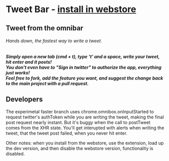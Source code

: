 # Tweet Bar - <a href="https://chrome.google.com/webstore/detail/tweet-bar/pmhffbojijocplkhhgpdfipnmpblohel">install in webstore</a>

## Tweet from the omnibar

<h6><em>Hands down, the fastest way to write a tweet.</em></h6>

<h5>
Simply open a new tab (cmd + t), type 't' and a space, write your tweet, hit enter and it posts!<br>
You don't even have to "Sign in twitter" to authorize the app, everything just works!<br>
Feel free to fork, add the feature you want, and suggest the change back to the main project with a pull request.<br>
</h5>

## Developers

The experimetal faster branch uses chrome.omnibox.onInputStarted to request twitter's authToken while you are writing the tweet, making the final post request nearly instant. But it's buggy when the call to postTweet comes from the XHR state. You'll get interupted with alerts when writing the tweet, that the tweet post failed, when you never hit enter.


Other notes: when you install from the webstore, use the extension, load up the dev version, and then disable the webstore version, functionality is disabled.